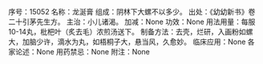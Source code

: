 序号：15052
名称：龙涎膏
组成：阴林下大螺不以多少。
出处：《幼幼新书》卷二十引茅先生方。
主治：小儿诸渴。
加减：None
功效：None
用法用量：每服10-14丸，枇杷叶（炙去毛）浓煎汤送下。
制备方法：去壳，烂研，入画粉如螺大，加脑少许，滴水为丸，如梧桐子大，悬当风，久愈妙。
临床应用：None
各家论述：None
用药禁忌：None
附注：None
